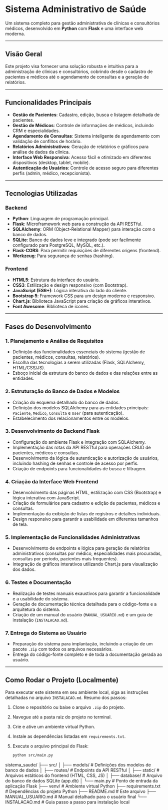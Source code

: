 # Sistema Administrativo de Saúde

Um sistema completo para gestão administrativa de clínicas e consultórios médicos, desenvolvido em **Python** com **Flask** e uma interface web moderna.

---

## Visão Geral

Este projeto visa fornecer uma solução robusta e intuitiva para a administração de clínicas e consultórios, cobrindo desde o cadastro de pacientes e médicos até o agendamento de consultas e a geração de relatórios.

---

## Funcionalidades Principais

- **Gestão de Pacientes**: Cadastro, edição, busca e listagem detalhada de pacientes.
- **Gestão de Médicos**: Controle de informações de médicos, incluindo CRM e especialidades.
- **Agendamento de Consultas**: Sistema inteligente de agendamento com validação de conflitos de horário.
- **Relatórios Administrativos**: Geração de relatórios e gráficos para análise de dados da clínica.
- **Interface Web Responsiva**: Acesso fácil e otimizado em diferentes dispositivos (desktop, tablet, mobile).
- **Autenticação de Usuários**: Controle de acesso seguro para diferentes perfis (admin, médico, recepcionista).

---

## Tecnologias Utilizadas

### Backend

- **Python**: Linguagem de programação principal.
- **Flask**: Microframework web para a construção da API RESTful.
- **SQLAlchemy**: ORM (Object-Relational Mapper) para interação com o banco de dados.
- **SQLite**: Banco de dados leve e integrado (pode ser facilmente configurado para PostgreSQL, MySQL, etc.).
- **Flask-CORS**: Para permitir requisições de diferentes origens (frontend).
- **Werkzeug**: Para segurança de senhas (hashing).

### Frontend

- **HTML5**: Estrutura da interface do usuário.
- **CSS3**: Estilização e design responsivo (com Bootstrap).
- **JavaScript (ES6+)**: Lógica interativa do lado do cliente.
- **Bootstrap 5**: Framework CSS para um design moderno e responsivo.
- **Chart.js**: Biblioteca JavaScript para criação de gráficos interativos.
- **Font Awesome**: Biblioteca de ícones.

---

## Fases do Desenvolvimento

### 1. Planejamento e Análise de Requisitos
- Definição das funcionalidades essenciais do sistema (gestão de pacientes, médicos, consultas, relatórios).
- Escolha das tecnologias a serem utilizadas (Flask, SQLAlchemy, HTML/CSS/JS).
- Esboço inicial da estrutura do banco de dados e das relações entre as entidades.

### 2. Estruturação do Banco de Dados e Modelos
- Criação do esquema detalhado do banco de dados.
- Definição dos modelos SQLAlchemy para as entidades principais: `Paciente`, `Medico`, `Consulta` e `User` (para autenticação).
- Estabelecimento dos relacionamentos entre os modelos.

### 3. Desenvolvimento do Backend Flask
- Configuração do ambiente Flask e integração com SQLAlchemy.
- Implementação das rotas da API RESTful para operações CRUD de pacientes, médicos e consultas.
- Desenvolvimento da lógica de autenticação e autorização de usuários, incluindo hashing de senhas e controle de acesso por perfis.
- Criação de endpoints para funcionalidades de busca e filtragem.

### 4. Criação da Interface Web Frontend
- Desenvolvimento das páginas HTML, estilização com CSS (Bootstrap) e lógica interativa com JavaScript.
- Criação de formulários para cadastro e edição de pacientes, médicos e consultas.
- Implementação da exibição de listas de registros e detalhes individuais.
- Design responsivo para garantir a usabilidade em diferentes tamanhos de tela.

### 5. Implementação de Funcionalidades Administrativas
- Desenvolvimento de endpoints e lógica para geração de relatórios administrativos (consultas por médico, especialidades mais procuradas, consultas por período, pacientes mais frequentes).
- Integração de gráficos interativos utilizando Chart.js para visualização dos dados.

### 6. Testes e Documentação
- Realização de testes manuais exaustivos para garantir a funcionalidade e a usabilidade do sistema.
- Geração de documentação técnica detalhada para o código-fonte e a arquitetura do sistema.
- Criação de um manual do usuário (`MANUAL_USUARIO.md`) e um guia de instalação (`INSTALACAO.md`).

### 7. Entrega do Sistema ao Usuário
- Preparação do sistema para implantação, incluindo a criação de um pacote `.zip` com todos os arquivos necessários.
- Entrega do código-fonte completo e de toda a documentação gerada ao usuário.

---

## Como Rodar o Projeto (Localmente)

Para executar este sistema em seu ambiente local, siga as instruções detalhadas no arquivo `INSTALACAO.md`. Resumo dos passos:

1. Clone o repositório ou baixe o arquivo `.zip` do projeto.
2. Navegue até a pasta raiz do projeto no terminal.
3. Crie e ative um ambiente virtual Python.
4. Instale as dependências listadas em `requirements.txt`.
5. Execute o arquivo principal do Flask:

   ```bash
   python src/main.py

sistema_saude/
├── src/
│   ├── models/          # Definições dos modelos de banco de dados
│   ├── routes/          # Endpoints da API RESTful
│   ├── static/          # Arquivos estáticos do frontend (HTML, CSS, JS)
│   ├── database/        # Arquivo do banco de dados SQLite (app.db)
│   └── main.py          # Ponto de entrada da aplicação Flask
├── venv/                # Ambiente virtual Python
├── requirements.txt     # Dependências do projeto Python
├── README.md            # Este arquivo
├── MANUAL_USUARIO.md    # Manual detalhado para o usuário final
└── INSTALACAO.md        # Guia passo a passo para instalação local
